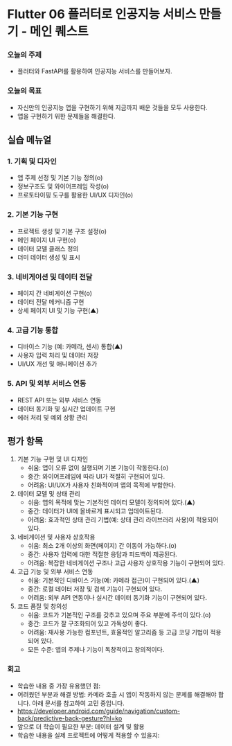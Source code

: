 # Flutter 06 플러터로 인공지능 서비스 만들기 - 메인 퀘스트

### 오늘의 주제

- 플러터와 FastAPI를 활용하여 인공지능 서비스를 만들어보자.

### 오늘의 목표

- 자신만의 인공지능 앱을 구현하기 위해 지금까지 배운 것들을 모두 사용한다.
- 앱을 구현하기 위한 문제들을 해결한다.

## 실습 메뉴얼

### 1. 기획 및 디자인

- 앱 주제 선정 및 기본 기능 정의(o)
- 정보구조도 및 와이어프레임 작성(o)
- 프로토타이핑 도구를 활용한 UI/UX 디자인(o)

### 2. 기본 기능 구현

- 프로젝트 생성 및 기본 구조 설정(o)
- 메인 페이지 UI 구현(o)
- 데이터 모델 클래스 정의
- 더미 데이터 생성 및 표시

### 3. 네비게이션 및 데이터 전달

- 페이지 간 네비게이션 구현(o)
- 데이터 전달 메커니즘 구현
- 상세 페이지 UI 및 기능 구현(▲)

### 4. 고급 기능 통합

- 디바이스 기능 (예: 카메라, 센서) 통합(▲)
- 사용자 입력 처리 및 데이터 저장
- UI/UX 개선 및 애니메이션 추가

### 5. API 및 외부 서비스 연동

- REST API 또는 외부 서비스 연동
- 데이터 동기화 및 실시간 업데이트 구현
- 에러 처리 및 예외 상황 관리

## 평가 항목

1. 기본 기능 구현 및 UI 디자인
    - 쉬움: 앱이 오류 없이 실행되며 기본 기능이 작동한다.(o)
    - 중간: 와이어프레임에 따라 UI가 적절히 구현되어 있다.
    - 어려움: UI/UX가 사용자 친화적이며 앱의 목적에 부합한다.
2. 데이터 모델 및 상태 관리
    - 쉬움: 앱의 목적에 맞는 기본적인 데이터 모델이 정의되어 있다.(▲)
    - 중간: 데이터가 UI에 올바르게 표시되고 업데이트된다.
    - 어려움: 효과적인 상태 관리 기법(예: 상태 관리 라이브러리 사용)이 적용되어 있다.
3. 네비게이션 및 사용자 상호작용
    - 쉬움: 최소 2개 이상의 화면(페이지) 간 이동이 가능하다.(o)
    - 중간: 사용자 입력에 대한 적절한 응답과 피드백이 제공된다.
    - 어려움: 복잡한 네비게이션 구조나 고급 사용자 상호작용 기능이 구현되어 있다.
4. 고급 기능 및 외부 서비스 연동
    - 쉬움: 기본적인 디바이스 기능(예: 카메라 접근)이 구현되어 있다.(▲)
    - 중간: 로컬 데이터 저장 및 검색 기능이 구현되어 있다.
    - 어려움: 외부 API 연동이나 실시간 데이터 동기화 기능이 구현되어 있다.
5. 코드 품질 및 창의성
    - 쉬움: 코드가 기본적인 구조를 갖추고 있으며 주요 부분에 주석이 있다.(o)
    - 중간: 코드가 잘 구조화되어 있고 가독성이 좋다.
    - 어려움: 재사용 가능한 컴포넌트, 효율적인 알고리즘 등 고급 코딩 기법이 적용되어 있다.
    - 모든 수준: 앱의 주제나 기능이 독창적이고 창의적이다.

### 회고

- 학습한 내용 중 가장 유용했던 점:
- 어려웠던 부분과 해결 방법: 카메라 호출 시 앱이 작동하지 않는 문제를 해결해야 합니다. 아래 문서를 참고하여 고민 중입니다.
- https://developer.android.com/guide/navigation/custom-back/predictive-back-gesture?hl=ko
- 앞으로 더 학습이 필요한 부분: 데이터 설계 및 활용
- 학습한 내용을 실제 프로젝트에 어떻게 적용할 수 있을지:
